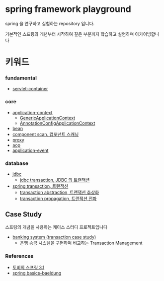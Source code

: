 # spring framework playground

spring 을 연구하고 실험하는 repository 입니다.

기본적인 스프링의 개념부터 시작하여 깊은 부분까지 학습하고 실험하며 아카이빙합니다

# 키워드

### fundamental

- [servlet-container](https://github.com/my-research/spring-framework/tree/master/servlet-container)

### core

- [application-context](#)
  - [GenericApplicationContext](#)
  - [AnnotationConfigApplicationContext](#)
- [bean](https://github.com/my-research/spring-framework/tree/master/bean)
- [component scan, 컴포넌트 스캐닝](https://github.com/my-research/spring-framework/tree/master/component-scan)
- [proxy](https://github.com/my-research/spring-framework/tree/master/proxy)
- [aop](https://github.com/my-research/spring-framework/tree/master/aop)
- [application-event](#)

### database

- [jdbc](https://github.com/my-research/spring-framework/tree/master/jdbc)
  - [jdbc transaction, JDBC 의 트랜잭션](https://github.com/my-research/spring-framework/tree/master/transaction-propagation)
- [spring transaction, 트랜잭션](https://github.com/my-research/spring-framework/tree/master/transaction)
  - [transaction abstraction, 트랜잭션 추상화](https://github.com/my-research/spring-framework/tree/master/transaction-propagation)
  - [transaction propagation, 트랜잭션 전파](https://github.com/my-research/spring-framework/tree/master/transaction-propagation)

## Case Study

스프링의 개념을 사용하는 케이스 스터디 프로젝트입니다

- [banking system (transaction case study)](https://github.com/my-research/spring-framework/tree/master/case-study-banking-system)
  - 은행 송금 시스템을 구현하며 비교하는 Transaction Management

### References

- [토비의 스프링 3.1](http://www.yes24.com/Product/Goods/7516911)
- [spring basics-baeldung](https://www.baeldung.com/category/spring-boot/tag/boot-basics)

